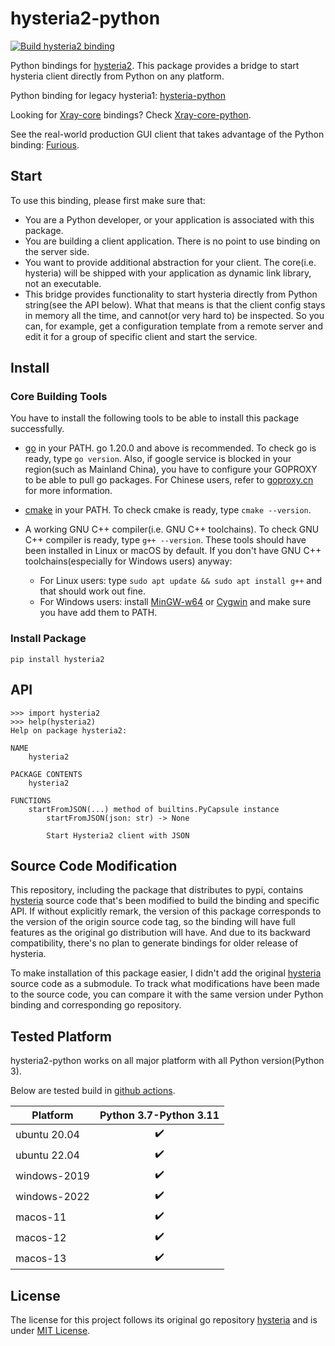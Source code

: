 # hysteria2-python

[![Build hysteria2 binding](https://github.com/LorenEteval/hysteria2-python/actions/workflows/wheels.yml/badge.svg?branch=main)](https://github.com/LorenEteval/hysteria2-python/actions/workflows/wheels.yml)

Python bindings for [hysteria2](https://github.com/apernet/hysteria). This package provides a bridge to start hysteria
client directly from Python on any platform.

Python binding for legacy hysteria1: [hysteria-python](https://github.com/LorenEteval/hysteria-python)

Looking for [Xray-core](https://github.com/XTLS/Xray-core) bindings?
Check [Xray-core-python](https://github.com/LorenEteval/Xray-core-python).

See the real-world production GUI client that takes advantage of the Python binding:
[Furious](https://github.com/LorenEteval/Furious).

## Start

To use this binding, please first make sure that:

* You are a Python developer, or your application is associated with this package.
* You are building a client application. There is no point to use binding on the server side.
* You want to provide additional abstraction for your client. The core(i.e. hysteria) will be shipped with your
  application as dynamic link library, not an executable.
* This bridge provides functionality to start hysteria directly from Python string(see the API below). What that means
  is that the client config stays in memory all the time, and cannot(or very hard to) be inspected. So you can, for
  example, get a configuration template from a remote server and edit it for a group of specific client and start the
  service.

## Install

### Core Building Tools

You have to install the following tools to be able to install this package successfully.

* [go](https://go.dev/doc/install) in your PATH. go 1.20.0 and above is recommended. To check go is ready,
  type `go version`. Also, if google service is blocked in your region(such as Mainland China), you have to configure
  your GOPROXY to be able to pull go packages. For Chinese users, refer to [goproxy.cn](https://goproxy.cn/) for more
  information.
* [cmake](https://cmake.org/download/) in your PATH. To check cmake is ready, type `cmake --version`.
* A working GNU C++ compiler(i.e. GNU C++ toolchains). To check GNU C++ compiler is ready, type `g++ --version`. These
  tools should have been installed in Linux or macOS by default. If you don't have GNU C++ toolchains(especially for
  Windows users) anyway:

    * For Linux users: type `sudo apt update && sudo apt install g++` and that should work out fine.
    * For Windows users: install [MinGW-w64](https://sourceforge.net/projects/mingw-w64/files/mingw-w64/)
      or [Cygwin](https://www.cygwin.com/) and make sure you have add them to PATH.

### Install Package

```
pip install hysteria2
```

## API

```pycon
>>> import hysteria2
>>> help(hysteria2) 
Help on package hysteria2:                                                                                                                                                                                    

NAME
    hysteria2

PACKAGE CONTENTS
    hysteria2

FUNCTIONS
    startFromJSON(...) method of builtins.PyCapsule instance
        startFromJSON(json: str) -> None

        Start Hysteria2 client with JSON
```

## Source Code Modification

This repository, including the package that distributes to pypi,
contains [hysteria](https://github.com/apernet/hysteria) source code that's been
modified to build the binding and specific API. If without explicitly remark, the version of this package corresponds to
the version of the origin source code tag, so the binding will have full features as the original go distribution will
have. And due to its backward compatibility, there's no plan to generate bindings for older release of hysteria.

To make installation of this package easier, I didn't add the original [hysteria](https://github.com/apernet/hysteria)
source code as a submodule. To track what modifications have been made to the source code, you can compare it with the
same version under Python binding and corresponding go repository.

## Tested Platform

hysteria2-python works on all major platform with all Python version(Python 3).

Below are tested build in [github actions](https://github.com/LorenEteval/hysteria2-python/actions).

| Platform     | Python 3.7-Python 3.11 |
|--------------|:----------------------:|
| ubuntu 20.04 |   :heavy_check_mark:   |
| ubuntu 22.04 |   :heavy_check_mark:   |
| windows-2019 |   :heavy_check_mark:   |
| windows-2022 |   :heavy_check_mark:   |
| macos-11     |   :heavy_check_mark:   |
| macos-12     |   :heavy_check_mark:   |
| macos-13     |   :heavy_check_mark:   |

## License

The license for this project follows its original go repository [hysteria](https://github.com/apernet/hysteria) and is
under [MIT License](https://github.com/LorenEteval/hysteria2-python/blob/main/LICENSE).
